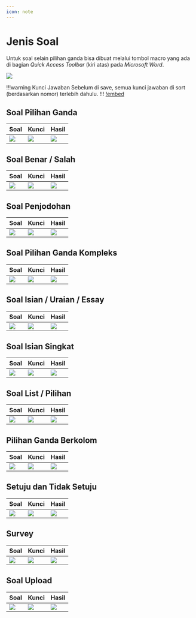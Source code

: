 ```yaml
---
icon: note
---
```


# Jenis Soal

Untuk soal selain pilihan ganda bisa dibuat melalui tombol macro yang ada di bagian *Quick Access Toolbar* (kiri atas) pada *Microsoft Word*. 

[![](../images/quick-access-toolbar.jpg)](../images/quick-access-toolbar.jpg)

!!!warning Kunci Jawaban
Sebelum di save, semua  kunci jawaban di sort (berdasarkan nomor)  terlebih dahulu.
!!!
[!embed](../video/sortir-kunci.mp4)

## Soal Pilihan Ganda

Soal | Kunci | Hasil
-----|-------|------
[![](../images/pilgan.jpg)](../images/pilgan.jpg) | [![](../images/kunci-pilgan.jpg)](../images/kunci-pilgan.jpg) | [![](../images/soal-pilgan.jpg)](../images/soal-pilgan.jpg)

## Soal Benar / Salah

Soal | Kunci | Hasil
-----|-------|------
[![](../images/benar-salah.jpg)](../images/benar-salah.jpg) | [![](../images/kunci-benar-salah.jpg)](../images/kunci-benar-salah.jpg) | [![](../images/soal-benar-salah.jpg)](../images/soal-benar-salah.jpg)

## Soal Penjodohan

Soal | Kunci | Hasil
-----|-------|------
[![](../images/penjodohan.jpg)](../images/penjodohan.jpg) | [![](../images/kunci-penjodohan.jpg)](../images/kunci-penjodohan.jpg) | [![](../images/soal-penjodohan.jpg)](../images/soal-penjodohan.jpg)

## Soal Pilihan Ganda Kompleks

Soal | Kunci | Hasil
-----|-------|------
[![](../images/pilgan-kompleks.jpg)](../images/pilgan-kompleks.jpg) | [![](../images/kunci-pilgan-kompleks.jpg)](../images/kunci-pilgan-kompleks.jpg) | [![](../images/soal-pilgan-kompleks.jpg)](../images/soal-pilgan-kompleks.jpg)

## Soal Isian / Uraian / Essay

Soal | Kunci | Hasil
-----|-------|------
[![](../images/essay.jpg)](../images/essay.jpg) | [![](../images/kunci-essay.jpg)](../images/kunci-essay.jpg) | [![](../images/soal-essay.jpg)](../images/soal-essay.jpg)

## Soal Isian Singkat

Soal | Kunci | Hasil
-----|-------|------
[![](../images/isian-singkat.jpg)](../images/isian-singkat.jpg) | [![](../images/kunci-isian-singkat.jpg)](../images/kunci-isian-singkat.jpg) | [![](../images/soal-isian-singkat.jpg)](../images/soal-isian-singkat.jpg)

## Soal List / Pilihan

Soal | Kunci | Hasil
-----|-------|------
[![](../images/list.jpg)](../images/list.jpg) | [![](../images/kunci-list.jpg)](../images/kunci-list.jpg) | [![](../images/soal-list.jpg)](../images/soal-list.jpg)

## Pilihan Ganda Berkolom

Soal | Kunci | Hasil
-----|-------|------
[![](../images/pilgan-kolom.jpg)](../images/pilgan-kolom.jpg) | [![](../images/kunci-pilgan-kolom.jpg)](../images/kunci-pilgan-kolom.jpg) | [![](../images/soal-pilgan-berkolom.jpg)](../images/soal-pilgan-berkolom.jpg)

## Setuju dan Tidak Setuju

Soal | Kunci | Hasil
-----|-------|------
[![](../images/setuju-tidak.jpg)](../images/setuju-tidak.jpg) | [![](../images/kunci-setuju-tidak.jpg)](../images/kunci-setuju-tidak.jpg) | [![](../images/soal-setuju-tidak-alasan.jpg)](../images/soal-setuju-tidak-alasan.jpg)

## Survey

Soal | Kunci | Hasil
-----|-------|------
[![](../images/survey.jpg)](../images/survey.jpg) | [![](../images/kunci-survey.jpg)](../images/kunci-survey.jpg) | [![](../images/soal-survey.jpg)](../images/soal-survey.jpg)


## Soal Upload

Soal | Kunci | Hasil
-----|-------|------
[![](../images/soal-upload.jpg)](../images/soal-upload.jpg) | [![](../images/kunci-upload.jpg)](../images/kunci-upload.jpg) | [![](../images/hasil-upload.jpg)](../images/hasil-upload.jpg)

